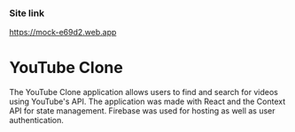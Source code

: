 ### Site link
https://mock-e69d2.web.app


# YouTube Clone

The YouTube Clone application allows users to find and search for videos using YouTube's API. The application was made with React and the Context API for state management. Firebase was used for hosting as well as user authentication.
